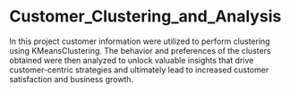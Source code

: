 # Customer_Clustering_and_Analysis
In this project customer information were utilized to perform clustering using KMeansClustering. The behavior and preferences of the clusters obtained were then analyzed to unlock valuable insights that drive customer-centric strategies and ultimately lead to increased customer satisfaction and business growth.
